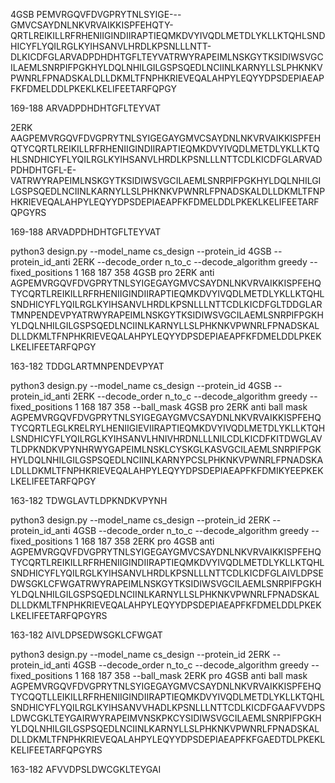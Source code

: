 4GSB
PEMVRGQVFDVGPRYTNLSYIGE---GMVCSAYDNLNKVRVAIKKISPFEHQTY-QRTLREIKILLRFRHENIIGINDIIRAPTIEQMKDVYIVQDLMETDLYKLLKTQHLSNDHICYFLYQILRGLKYIHSANVLHRDLKPSNLLLNTT-DLKICDFGLARVADPDHDHTGFLTEYVATRWYRAPEIMLNSKGYTKSIDIWSVGCILAEMLSNRPIFPGKHYLDQLNHILGILGSPSQEDLNCIINLKARNYLLSLPHKNKVPWNRLFPNADSKALDLLDKMLTFNPHKRIEVEQALAHPYLEQYYDPSDEPIAEAPFKFDMELDDLPKEKLKELIFEETARFQPGY

169-188
ARVADPDHDHTGFLTEYVAT

2ERK
AAGPEMVRGQVFDVGPRYTNLSYIGEGAYGMVCSAYDNLNKVRVAIKKISPFEHQTYCQRTLREIKILLRFRHENIIGINDIIRAPTIEQMKDVYIVQDLMETDLYKLLKTQHLSNDHICYFLYQILRGLKYIHSANVLHRDLKPSNLLLNTTCDLKICDFGLARVADPDHDHTGFL-E-VATRWYRAPEIMLNSKGYTKSIDIWSVGCILAEMLSNRPIFPGKHYLDQLNHILGILGSPSQEDLNCIINLKARNYLLSLPHKNKVPWNRLFPNADSKALDLLDKMLTFNPHKRIEVEQALAHPYLEQYYDPSDEPIAEAPFKFDMELDDLPKEKLKELIFEETARFQPGYRS

169-188
ARVADPDHDHTGFLTEYVAT

python3 design.py --model_name cs_design --protein_id 4GSB --protein_id_anti 2ERK --decode_order n_to_c --decode_algorithm greedy --fixed_positions 1 168 187 358
4GSB pro 2ERK anti
AGPEMVRGQVFDVGPRYTNLSYIGEGAYGMVCSAYDNLNKVRVAIKKISPFEHQTYCQRTLREIKILLRFRHENIIGINDIIRAPTIEQMKDVYIVQDLMETDLYKLLKTQHLSNDHICYFLYQILRGLKYIHSANVLHRDLKPSNLLLNTTCDLKICDFGLTDDGLARTMNPENDEVPYATRWYRAPEIMLNSKGYTKSIDIWSVGCILAEMLSNRPIFPGKHYLDQLNHILGILGSPSQEDLNCIINLKARNYLLSLPHKNKVPWNRLFPNADSKALDLLDKMLTFNPHKRIEVEQALAHPYLEQYYDPSDEPIAEAPFKFDMELDDLPKEKLKELIFEETARFQPGY

163-182
TDDGLARTMNPENDEVPYAT

python3 design.py --model_name cs_design --protein_id 4GSB --protein_id_anti 2ERK --decode_order n_to_c --decode_algorithm greedy --fixed_positions 1 168 187 358 --ball_mask
4GSB pro 2ERK anti ball mask
AGPEMVRGQVFDVGPRYTNLSYIGEGAYGMVCSAYDNLNKVRVAIKKISPFEHQTYCQRTLEGLKRELRYLHENIIGIEVIIRAPTIEQMKDVYIVQDLMETDLYKLLKTQHLSNDHICYFLYQILRGLKYIHSANVLHNIVHRDNLLLNILCDLKICDFKITDWGLAVTLDPKNDKVPYNHRWYGAPEIMLNSKLCYSKGLKASVGCILAEMLSNRPIFPGKHYLDQLNHILGILGSPSQEDLNCIINLKARNYPCSLPHKNKVPWNRLFPNADSKALDLLDKMLTFNPHKRIEVEQALAHPYLEQYYDPSDEPIAEAPFKFDMIKYEEPKEKLKELIFEETARFQPGY

163-182
TDWGLAVTLDPKNDKVPYNH

python3 design.py --model_name cs_design --protein_id 2ERK --protein_id_anti 4GSB --decode_order n_to_c --decode_algorithm greedy --fixed_positions 1 168 187 358
2ERK pro 4GSB anti
AGPEMVRGQVFDVGPRYTNLSYIGEGAYGMVCSAYDNLNKVRVAIKKISPFEHQTYCQRTLREIKILLRFRHENIIGINDIIRAPTIEQMKDVYIVQDLMETDLYKLLKTQHLSNDHICYFLYQILRGLKYIHSANVLHRDLKPSNLLLNTTCDLKICDFGLAIVLDPSEDWSGKLCFWGATRWYRAPEIMLNSKGYTKSIDIWSVGCILAEMLSNRPIFPGKHYLDQLNHILGILGSPSQEDLNCIINLKARNYLLSLPHKNKVPWNRLFPNADSKALDLLDKMLTFNPHKRIEVEQALAHPYLEQYYDPSDEPIAEAPFKFDMELDDLPKEKLKELIFEETARFQPGYRS

163-182
AIVLDPSEDWSGKLCFWGAT

python3 design.py --model_name cs_design --protein_id 2ERK --protein_id_anti 4GSB --decode_order n_to_c --decode_algorithm greedy --fixed_positions 1 168 187 358 --ball_mask
2ERK pro 4GSB anti ball mask
AGPEMVRGQVFDVGPRYTNLSYIGEGAYGMVCSAYDNLNKVRVAIKKISPFEHQTYCQQTLLEIKILLRFRHENIIGINDIIRAPTIEQMKDVYIVQDLMETDLYKLLKTQHLSNDHICYFLYQILRGLKYIHSANVVHADLKPSNLLLNTTCDLKICDFGAAFVVDPSLDWCGKLTEYGAIRWYRAPEIMVNSKPKCYSIDIWSVGCILAEMLSNRPIFPGKHYLDQLNHILGILGSPSQEDLNCIINLKARNYLLSLPHKNKVPWNRLFPNADSKALDLLDKMLTFNPHKRIEVEQALAHPYLEQYYDPSDEPIAEAPFKFGAEDTDLPKEKLKELIFEETARFQPGYRS

163-182
AFVVDPSLDWCGKLTEYGAI